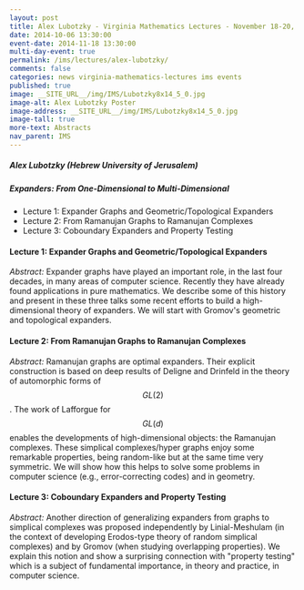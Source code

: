 ```yaml
---
layout: post
title: Alex Lubotzky - Virginia Mathematics Lectures - November 18-20, 2014
date: 2014-10-06 13:30:00
event-date: 2014-11-18 13:30:00
multi-day-event: true
permalink: /ims/lectures/alex-lubotzky/
comments: false
categories: news virginia-mathematics-lectures ims events
published: true
image: __SITE_URL__/img/IMS/Lubotzky8x14_5_0.jpg
image-alt: Alex Lubotzky Poster
image-address: __SITE_URL__/img/IMS/Lubotzky8x14_5_0.jpg
image-tall: true
more-text: Abstracts
nav_parent: IMS
---
```


<h5 class="mt-3 mb-4">Alex Lubotzky (Hebrew University of Jerusalem)</h5>

##### Expanders: From One-Dimensional to Multi-Dimensional

- Lecture 1: Expander Graphs and Geometric/Topological Expanders
- Lecture 2: From Ramanujan Graphs to Ramanujan Complexes
- Lecture 3: Coboundary Expanders and Property Testing

<!--more-->


#### Lecture 1: Expander Graphs and Geometric/Topological Expanders

*Abstract:* Expander graphs have played an important role, in the last four decades, in many areas of computer science. Recently they have already found applications in pure mathematics. We describe some of this history and present in these three talks some recent efforts to build a high-dimensional theory of expanders. We will start with Gromov's geometric and topological expanders.

#### Lecture 2: From Ramanujan Graphs to Ramanujan Complexes

*Abstract:* Ramanujan graphs are optimal expanders. Their explicit construction is based on deep results of Deligne and Drinfeld in the theory of automorphic forms of $$GL(2)$$. The work of Lafforgue for $$GL(d)$$ enables the developments of high-dimensional objects: the Ramanujan complexes. These simplical complexes/hyper graphs enjoy some remarkable properties, being random-like but at the same time very symmetric. We will show how this helps to solve some problems in computer science (e.g., error-correcting codes) and in geometry.

#### Lecture 3: Coboundary Expanders and Property Testing

*Abstract:* Another direction of generalizing expanders from graphs to simplical complexes was proposed independently by Linial-Meshulam (in the context of developing Erodos-type theory of random simplical complexes) and by Gromov (when studying overlapping properties). We explain this notion and show a surprising connection with "property testing" which is a subject of fundamental importance, in theory and practice, in computer science.





